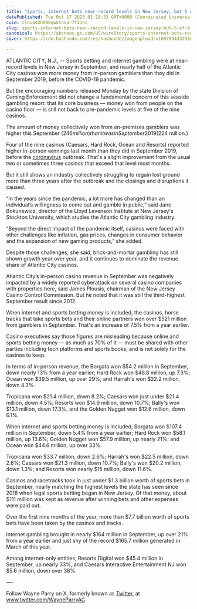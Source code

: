 ```yaml
---
title: "Sports, internet bets near-record levels in New Jersey, but 5 of 9 casinos trail pre-pandemic levels"
datePublished: Tue Oct 17 2023 01:18:33 GMT+0000 (Coordinated Universal Time)
cuid: clnu442h900qwktnvar7f13nc
slug: sports-internet-bets-near-record-levels-in-new-jersey-but-5-of-9-casinos-trail-pre-pandemic-levels-1
canonical: https://abcnews.go.com/US/wireStory/sports-internet-bets-record-levels-new-jersey-5-104021210
cover: https://cdn.hashnode.com/res/hashnode/imageupload/v1697534332918/e901e7a9-89bf-4d25-938c-e9b90c707d52.jpeg

---
```


ATLANTIC CITY, N.J., -- Sports betting and internet gambling were at near-record levels in New Jersey in September, and nearly half of the Atlantic City casinos won more money from in-person gamblers than they did in September 2019, before the COVID-19 pandemic.

But the encouraging numbers released Monday by the state Division of Gaming Enforcement did not change a fundamental concern of this seaside gambling resort: that its core business — money won from people on the casino floor — is still not back to pre-pandemic levels at five of the nine casinos.

The amount of money collectively won from on-premises gamblers was higher this September ($246 million) than it was in September 2019 ($224 million.)

Four of the nine casinos (Caesars, Hard Rock, Ocean and Resorts) reported higher in-person winnings last month than they did in September 2019, before the [coronavirus](https://abcnews.go.com/alerts/Coronavirus) outbreak. That's a slight improvement from the usual two or sometimes three casinos that exceed that level most months.

But it still shows an industry collectively struggling to regain lost ground more than three years after the outbreak and the closings and disruptions it caused.

“In the years since the pandemic, a lot more has changed than an individual’s willingness to come out and gamble in public,” said Jane Bokunewicz, director of the Lloyd Levenson Institute at New Jersey's Stockton University, which studies the Atlantic City gambling industry.

“Beyond the direct impact of the pandemic itself, casinos were faced with other challenges like inflation, gas prices, changes in consumer behavior and the expansion of new gaming products,” she added.

Despite those challenges, she said, brick-and-mortar gambling has still shown growth year over year, and it continues to dominate the revenue share of Atlantic City casinos.

Atlantic City’s in-person casino revenue in September was negatively impacted by a widely reported cyberattack on several casino companies with properties here, said James Plousis, chairman of the New Jersey Casino Control Commission. But he noted that it was still the third-highest September result since 2012.

When internet and sports betting money is included, the casinos, horse tracks that take sports bets and their online partners won over $521 million from gamblers in September. That's an increase of 7.5% from a year earlier.

Casino executives say those figures are misleading because online and sports betting money — as much as 70% of it — must be shared with other parties including tech platforms and sports books, and is not solely for the casinos to keep.

In terms of in-person revenue, the Borgata won $54.2 million in September, down nearly 13% from a year earlier; Hard Rock won $46.8 million, up 7.3%; Ocean won $39.5 million, up over 29%; and Harrah's won $22.2 million, down 4.3%.

Tropicana won $21.4 million, down 8.2%; Caesars won just under $21.4 million, down 4.5%; Resorts won $14.9 million, down 10.7%; Bally's won $13.1 million, down 17.3%, and the Golden Nugget won $12.6 million, down 6.1%.

When internet and sports betting money is included, Borgata won $107.4 million in September, down 5.4% from a year earlier; Hard Rock won $58.1 million, up 13.6%; Golden Nugget won $57.9 million, up nearly 21%; and Ocean won $44.6 million, up over 33%.

Tropicana won $33.7 million, down 2.6%; Harrah's won $22.5 million, down 2.6%; Caesars won $21.3 million, down 10.7%; Bally's won $20.2 million, down 1.3%; and Resorts won nearly $15 million, down 11.6%.

Casinos and racetracks took in just under $1.3 billion worth of sports bets in September, nearly matching the highest levels the state has seen since 2018 when legal sports betting began in New Jersey. Of that money, about $111 million was kept as revenue after winning bets and other expenses were paid out.

Over the first nine months of the year, more than $7.7 billion worth of sports bets have been taken by the casinos and tracks.

Internet gambling brought in nearly $164 million in September, up over 21% from a year earlier and just shy of the record $165.7 million generated in March of this year.

Among internet-only entities, Resorts Digital won $45.4 million in September, up nearly 33%, and Caesars Interactive Entertainment NJ won $5.6 million, down over 38%.

—-

Follow Wayne Parry on X, formerly known as [Twitter](https://abcnews.go.com/alerts/Twitter), at www.twitter.com/WayneParryAC